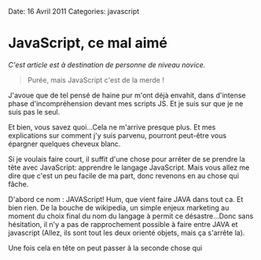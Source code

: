 Date: 16 Avril 2011
Categories: javascript

# JavaScript, ce mal aimé

*C'est article est à destination de personne de niveau novice.*

> Purée, mais JavaScript c'est de la merde !

J'avoue que de tel pensé de haine pur m'ont déjà envahit, dans d'intense phase d'incompréhension devant mes scripts JS. Et je suis sur que je ne suis pas le seul.

Et bien, vous savez quoi...Cela ne m'arrive presque plus. Et mes explications sur comment j'y suis parvenu, pourront peut-être vous épargner quelques cheveux blanc.

Si je voulais faire court, il suffit d'une chose pour arrêter de se prendre la tête avec JavaScript: apprendre le langage JavaScript. Mais vous allez me dire que c'est un peu facile de ma part, donc revenons en au chose qui fâche.

D'abord ce nom : JAVAScript! Hum, que vient faire JAVA dans tout ca. Et bien rien. De la bouche de wikipedia, un simple enjeux marketing au moment du choix final du nom du langage à permit ce désastre...Donc sans hésitation, il n'y a pas de rapprochement possible à faire entre JAVA et javascript (Allez, ils sont tout les deux orienté objets, mais ça s'arrête la).

Une fois cela en tête on peut passer à la seconde chose qui 















